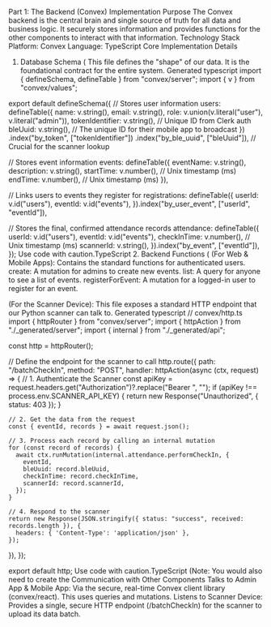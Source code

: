 Part 1: The Backend (Convex) Implementation
Purpose
The Convex backend is the central brain and single source of truth for all data and business logic. It securely stores information and provides functions for the other components to interact with that information.
Technology Stack
Platform: Convex
Language: TypeScript
Core Implementation Details
1. Database Schema (
This file defines the "shape" of our data. It is the foundational contract for the entire system.
Generated typescript
import { defineSchema, defineTable } from "convex/server";
import { v } from "convex/values";

export default defineSchema({
  // Stores user information
  users: defineTable({
    name: v.string(),
    email: v.string(),
    role: v.union(v.literal("user"), v.literal("admin")),
    tokenIdentifier: v.string(), // Unique ID from Clerk auth
    bleUuid: v.string(), // The unique ID for their mobile app to broadcast
  })
    .index("by_token", ["tokenIdentifier"])
    .index("by_ble_uuid", ["bleUuid"]), // Crucial for the scanner lookup

  // Stores event information
  events: defineTable({
    eventName: v.string(),
    description: v.string(),
    startTime: v.number(), // Unix timestamp (ms)
    endTime: v.number(),   // Unix timestamp (ms)
  }),

  // Links users to events they register for
  registrations: defineTable({
    userId: v.id("users"),
    eventId: v.id("events"),
  }).index("by_user_event", ["userId", "eventId"]),

  // Stores the final, confirmed attendance records
  attendance: defineTable({
    userId: v.id("users"),
    eventId: v.id("events"),
    checkInTime: v.number(), // Unix timestamp (ms)
    scannerId: v.string(),
  }).index("by_event", ["eventId"]),
});
Use code with caution.TypeScript
2. Backend Functions (
 (For Web & Mobile Apps): Contains the standard functions for authenticated users.
create: A mutation for admins to create new events.
list: A query for anyone to see a list of events.
registerForEvent: A mutation for a logged-in user to register for an event.


 (For the Scanner Device): This file exposes a standard HTTP endpoint that our Python scanner can talk to.
Generated typescript
// convex/http.ts
import { httpRouter } from "convex/server";
import { httpAction } from "./_generated/server";
import { internal } from "./_generated/api";

const http = httpRouter();

// Define the endpoint for the scanner to call
http.route({
  path: "/batchCheckIn",
  method: "POST",
  handler: httpAction(async (ctx, request) => {
    // 1. Authenticate the Scanner
    const apiKey = request.headers.get("Authorization")?.replace("Bearer ", "");
    if (apiKey !== process.env.SCANNER_API_KEY) {
      return new Response("Unauthorized", { status: 403 });
    }

    // 2. Get the data from the request
    const { eventId, records } = await request.json();

    // 3. Process each record by calling an internal mutation
    for (const record of records) {
      await ctx.runMutation(internal.attendance.performCheckIn, {
        eventId,
        bleUuid: record.bleUuid,
        checkInTime: record.checkInTime,
        scannerId: record.scannerId,
      });
    }

    // 4. Respond to the scanner
    return new Response(JSON.stringify({ status: "success", received: records.length }), {
      headers: { 'Content-Type': 'application/json' },
    });
  }),
});

export default http;
Use code with caution.TypeScript
(Note: You would also need to create the 
Communication with Other Components
Talks to Admin App & Mobile App: Via the secure, real-time Convex client library (convex/react). This uses queries and mutations.
Listens to Scanner Device: Provides a single, secure HTTP endpoint (/batchCheckIn) for the scanner to upload its data batch.
